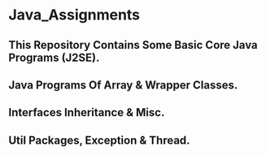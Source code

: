# Java_Assignments
## This Repository Contains Some Basic Core Java Programs (J2SE).
## Java Programs Of Array & Wrapper Classes.
## Interfaces Inheritance & Misc.
## Util Packages, Exception & Thread.
